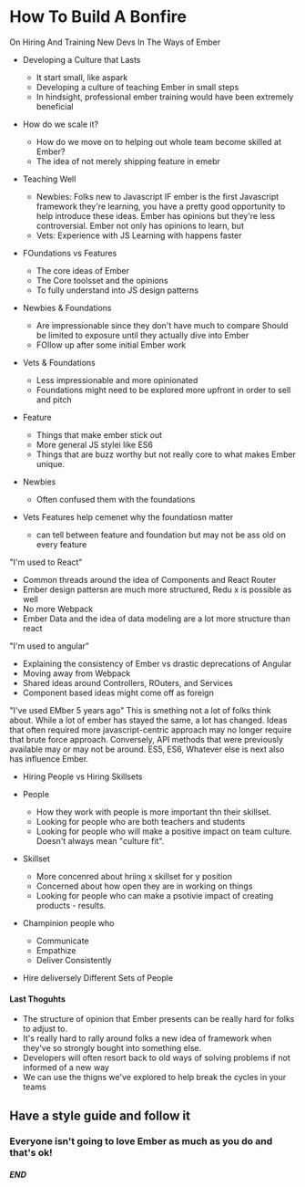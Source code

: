 # How To Build A Bonfire
On Hiring And Training New Devs In The Ways of Ember

- Developing a Culture that Lasts
  - It start small, like aspark
  - Developing a culture of teaching Ember in small steps
  - In hindsight, professional ember training would have been extremely beneficial
  
- How do we scale it?
  - How do we move on to helping out whole team become skilled at Ember?
  - The idea of not merely shipping feature in emebr
  
- Teaching Well
  - Newbies: Folks new to Javascript
  IF ember is the first Javascript framework they're learning, you have a pretty good opportunity to help introduce these ideas.
  Ember has opinions but they're less controversial.
  Ember not only has opinions to learn, but
  - Vets: Experience with JS
  Learning with happens faster
  
- FOundations vs Features
  - The core ideas of Ember
  - The Core toolsset and the opinions
  - To fully understand into JS design patterns
  
- Newbies & Foundations
  - Are impressionable since they don't have much to compare
  Should be limited to exposure until they actually dive into Ember
  - FOllow up after some initial Ember work
  
- Vets & Foundations
  - Less impressionable and more opinionated
  - Foundations might need to be explored more upfront in order to sell and pitch
  
- Feature
  - Things that make ember stick out
  - More general JS stylei like ES6
  - Things that are buzz worthy but not really core to what makes Ember unique.
  
- Newbies
  - Often confused them with the foundations
- Vets
  Features help cemenet why the foundatiosn matter
  - can tell between feature and foundation but may not be ass old on every feature
  
"I'm used to React"
- Common threads around the idea of Components and React Router
- Ember design pattersn are much more structured, Redu x is possible as well
- No more Webpack
- Ember Data and the idea of data modeling are a lot more structure than react

"I'm used to angular"

- Explaining the consistency of Ember vs drastic deprecations of Angular
- Moving away from Webpack
- Shared ideas around Controllers, ROuters, and Services
- Component based ideas might come off as foreign

"I've used EMber 5 years ago"
This is smething not a lot of folks think about.
While a lot of ember has stayed the same, a lot has changed.
Ideas that often required more javascript-centric approach may no longer require that brute force approach.
Conversely, API methods that were previously available may or may not be around.
ES5, ES6, Whatever else is next also has influence Ember.

- Hiring People vs Hiring Skillsets

- People
  - How they work with people is more important thn their skillset.
  - Looking for people who are both teachers and students
  - Looking for people who will make a positive impact on team culture. Doesn't always mean "culture fit".
  
- Skillset
  - More concenred about hriing x skillset for y position
  - Concerned about how open they are in working on things
  - Looking for people who can make a psotivie impact of creating products - results.
  
- Champinion people who
  - Communicate
  - Empathize
  - Deliver Consistently
  
- Hire deliversely Different Sets of People

#### Last Thoguhts
- The structure of opinion that Ember presents can be really hard for folks to adjust to.
- It's really hard to rally around folks a new idea of framework when they've so strongly bought into something else.
- Developers will often resort back to old ways of solving problems if not informed of a new way
- We can use the thigns we've explored to help break the cycles in your teams

## Have a style guide and follow it
### Everyone isn't going to love Ember as much as you do and that's ok!

##### END
